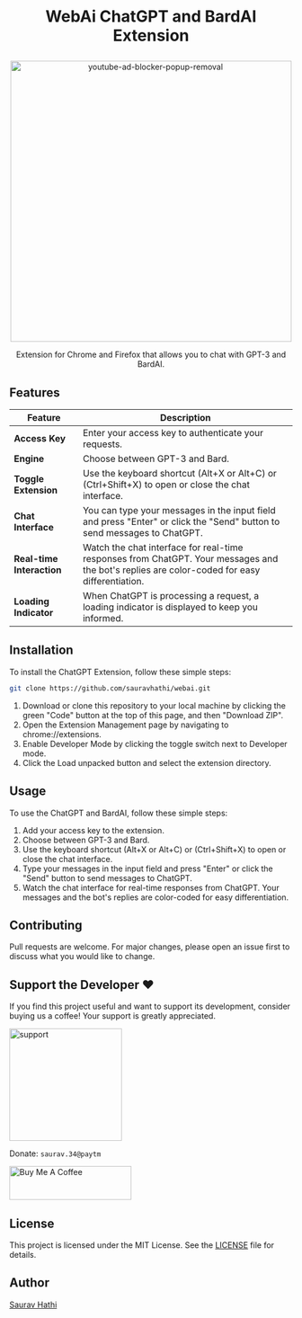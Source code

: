 # <p align="center">WebAi ChatGPT and BardAI Extension</p>

<p align="center"><img width="500" src="https://github.com/sauravhathi/codetantra-enable-copy-and-paste/assets/61316762/fb0a6890-d567-4d24-a13f-f1418524fc74" alt="youtube-ad-blocker-popup-removal"></p>

<p align="center">Extension for Chrome and Firefox that allows you to chat with GPT-3 and BardAI.</p>

## Features

| Feature | Description |
| --- | --- |
| **Access Key** | Enter your access key to authenticate your requests. |
| **Engine** | Choose between GPT-3 and Bard. |
| **Toggle Extension** | Use the keyboard shortcut (Alt+X or Alt+C) or (Ctrl+Shift+X) to open or close the chat interface. |
| **Chat Interface** | You can type your messages in the input field and press "Enter" or click the "Send" button to send messages to ChatGPT. |
| **Real-time Interaction** | Watch the chat interface for real-time responses from ChatGPT. Your messages and the bot's replies are color-coded for easy differentiation. |
| **Loading Indicator** | When ChatGPT is processing a request, a loading indicator is displayed to keep you informed. |

## Installation

To install the ChatGPT Extension, follow these simple steps:

```bash
git clone https://github.com/sauravhathi/webai.git
```

1. Download or clone this repository to your local machine by clicking the green "Code" button at the top of this page, and then "Download ZIP".
2. Open the Extension Management page by navigating to chrome://extensions.
3. Enable Developer Mode by clicking the toggle switch next to Developer mode.
4. Click the Load unpacked button and select the extension directory.

## Usage

To use the ChatGPT and BardAI, follow these simple steps:

1. Add your access key to the extension.
2. Choose between GPT-3 and Bard.
3. Use the keyboard shortcut (Alt+X or Alt+C) or (Ctrl+Shift+X) to open or close the chat interface.
4. Type your messages in the input field and press "Enter" or click the "Send" button to send messages to ChatGPT.
5. Watch the chat interface for real-time responses from ChatGPT. Your messages and the bot's replies are color-coded for easy differentiation.

## Contributing

Pull requests are welcome. For major changes, please open an issue first to discuss what you would like to change.

## Support the Developer :heart:

If you find this project useful and want to support its development, consider buying us a coffee! Your support is greatly appreciated.

<img src="https://github.com/sauravhathi/otp-service/assets/61316762/021a6988-e823-4490-b8f2-ca6a0517ecc5" alt="support" style="width: 200px">

Donate: `saurav.34@paytm`

<a href="https://www.buymeacoffee.com/sauravhathi" target="_blank"><img src="https://cdn.buymeacoffee.com/buttons/v2/arial-yellow.png" alt="Buy Me A Coffee" style="height: 60px !important;width: 217px !important;" ></a>

## License

This project is licensed under the MIT License. See the [LICENSE](https://github.com/sauravhathi/webai/blob/master/LICENSE) file for details.

## Author

[Saurav Hathi](https://github.com/sauravhathi)
